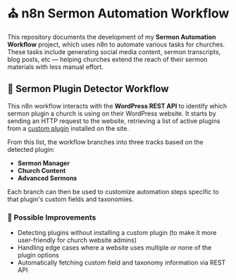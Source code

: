 # ⛪️ n8n Sermon Automation Workflow

This repository documents the development of my **Sermon Automation Workflow** project, which uses n8n to automate various tasks for churches. These tasks include generating social media content, sermon transcripts, blog posts, etc — helping churches extend the reach of their sermon materials with less manual effort.

## 📎 Sermon Plugin Detector Workflow

This n8n workflow interacts with the **WordPress REST API** to identify which sermon plugin a church is using on their WordPress website. It starts by sending an HTTP request to the website, retrieving a list of active plugins from a [custom plugin](<https://github.com/charlottewolfe/n8n_sermon_automation_workflow/blob/main/plugin_list.zip>) installed on the site.

From this list, the workflow branches into three tracks based on the detected plugin:
- **Sermon Manager**
- **Church Content**
- **Advanced Sermons**

Each branch can then be used to customize automation steps specific to that plugin's custom fields and taxonomies.

### 🔨 Possible Improvements
* Detecting plugins without installing a custom plugin (to make it more user-friendly for church website admins)
* Handling edge cases where a website uses multiple or none of the plugin options
* Automatically fetching custom field and taxonomy information via REST API

